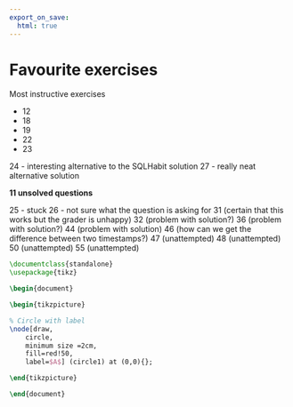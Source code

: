 ```yaml
---
export_on_save:
  html: true
---
```

# Favourite exercises

Most instructive exercises

- 12
- 18
- 19
- 22
- 23 

24 - interesting alternative to the SQLHabit solution
27 - really neat alternative solution

**11 unsolved questions**

25 - stuck
26 - not sure what the question is asking for
31 (certain that this works but the grader is unhappy)
32 (problem with solution?)
36 (problem with solution?)
44 (problem with solution)
46 (how can we get the difference between two timestamps?)
47 (unattempted)
48 (unattempted)
50 (unattempted)
55 (unattempted)



```latex {cmd=true hide=true}
\documentclass{standalone}
\usepackage{tikz}

\begin{document}

\begin{tikzpicture}

% Circle with label
\node[draw,
	circle,
	minimum size =2cm,
	fill=red!50,
	label=$A$] (circle1) at (0,0){};

\end{tikzpicture}

\end{document}
```